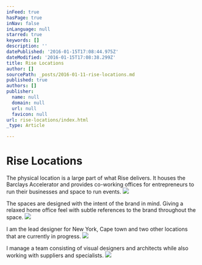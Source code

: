```yaml
---
inFeed: true
hasPage: true
inNav: false
inLanguage: null
starred: true
keywords: []
description: ''
datePublished: '2016-01-15T17:08:44.975Z'
dateModified: '2016-01-15T17:08:38.299Z'
title: Rise Locations
author: []
sourcePath: _posts/2016-01-11-rise-locations.md
published: true
authors: []
publisher:
  name: null
  domain: null
  url: null
  favicon: null
url: rise-locations/index.html
_type: Article

---
```

# Rise Locations

The physical location is a large part of what Rise delivers. It houses the Barclays Accelerator and provides co-working offices for entrepreneurs to run their businesses and space to run events.
![](https://the-grid-user-content.s3-us-west-2.amazonaws.com/a748c6ab-f3df-4976-95b5-014223922bef.jpg)

The spaces are designed with the intent of the brand in mind. Giving a relaxed home office feel with subtle references to the brand throughout the space.
![](https://the-grid-user-content.s3-us-west-2.amazonaws.com/f64c5692-1cee-4081-b9a5-4733b51be0dd.jpg)

I am the lead designer for New York, Cape town and two other locations that are currently in progress.
![](https://the-grid-user-content.s3-us-west-2.amazonaws.com/672291d5-85b1-40c5-b288-e4a803d4fccf.jpg)

I manage a team consisting of visual designers and architects while also working with suppliers and specialists.
![](https://the-grid-user-content.s3-us-west-2.amazonaws.com/1ee11bec-f111-4c7f-b7b1-69376af952f2.jpg)